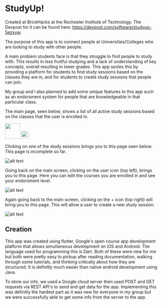 # StudyUp!

Created at BrickHacks at the Rochester Institute of Technology. The Devpost for it can be found here: https://devpost.com/software/studyup-5ezxyw. 

The purpose of this app is to connect people at Universities/Colleges who are looking to study with other people.

A main problem students face is that they struggle to find people to study with. This results in less fruitful studying and a lack of understanding of key concepts, overall resulting in lower grades. This app sovles this by providing a platform for students to find study sessions based on the classes they are in, and for students to create study sessions that people can join.

My group and I also planned to add some unique features to this app such as an endorsment system for people that are knowledgeable in that particular class.

The main page, seen below, shows a list of all active study sessions based on the classes that the user is enrolled in.

<img src="https://github.com/joshuaguinness/studyup/edit/master/App%20Screenshots/Screenshot_20190318-121710.jpg" height="50" width="50">

<img src="https://github.com/joshuaguinness/studyup/edit/master/App%20Screenshots/Screenshot_20190318-121710.jpg" height="24">

Clicking on one of the study sessions brings you to this page seen below. This page is incomplete so far.

![alt text](https://github.com/joshuaguinness/studyup/blob/master/App%20Screenshots/Screenshot_20190318-121733.jpg)

Going back on the main screen, clicking on the user icon (top left), brings you to this page. Here you can edit the courses you are enrolled in and see your endorsment level. 

![alt text](https://github.com/joshuaguinness/studyup/blob/master/App%20Screenshots/Screenshot_20190318-121718.jpg)

Again going back to the main screen, clicking on the + icon (top right) will bring you to this page. This will allow a user to create a new study session.

![alt text](https://github.com/joshuaguinness/studyup/blob/master/App%20Screenshots/Screenshot_20190318-121727.jpg)

## Creation

This app was created using flutter, Google's open course app development platform that allows simultaneous development on iOS and Android. The language used for programming this is Dart. Both of these were new for me but both were pretty easy to pickup after reading documentation, walking through some tutorials, and thinking critically about how they are structured. It is definitly much easier than native android development using Java.

To store our info, we used a Google cloud server then used POST and GET requests via REST API's to send and get data for the app. Implementing this was definitly the hardest part as it was new for everyone in my group but we were successfully able to get some info from the server to the app.
